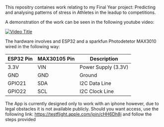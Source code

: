 This repositry containes work relating to my Final Year project: Predicting and analysing patterns of stress in Athletes in the leadup to competitions. 

A demonstration of the work can be seen in the following youtube video:

[![Video Title](https://img.youtube.com/vi/ggcv5iinIpg/0.jpg)](https://www.youtube.com/watch?v=ggcv5iinIpg)

The hardware involves and ESP32 and a sparkfun Photodetetor MAX3010 wired in the following way:

| **ESP32 Pin** | **MAX30105 Pin** | **Description**         |
|---------------|------------------|--------------------------|
| 3.3V          | VIN              | Power Supply (3.3V)      |
| GND           | GND              | Ground                   |
| GPIO21        | SDA              | I2C Data Line            |
| GPIO22        | SCL              | I2C Clock Line           |

The App is currently designed only to work with an iphone however, due to legal obstacles it is not available publicly. Should you want access, use the following link: https://testflight.apple.com/join/cHH6Dh8j and follow the steps provided

